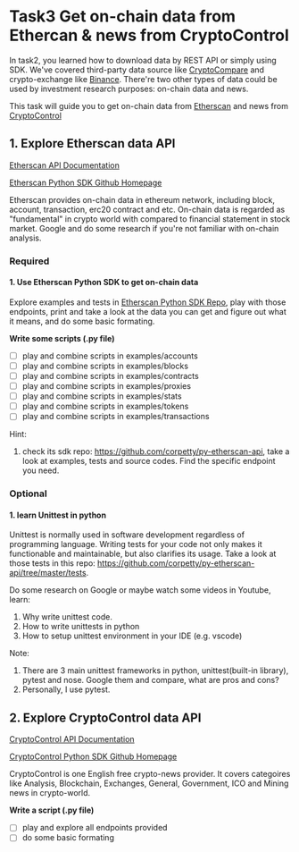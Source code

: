 # Task3 Get on-chain data from Ethercan & news from CryptoControl

In task2, you learned how to download data by REST API or simply using SDK. We've covered third-party data source like [CryptoCompare](https://www.cryptocompare.com/) and crypto-exchange like [Binance](https://www.binance.com/en). There're two other types of data could be used by investment research purposes: on-chain data and news.

This task will guide you to get on-chain data from [Etherscan](https://etherscan.io/) and news from [CryptoControl](https://cryptocontrol.io/en/)

## 1. Explore Etherscan data API

[Etherscan API Documentation](https://etherscan.io/apis#misc)

[Etherscan Python SDK Github Homepage](https://github.com/corpetty/py-etherscan-api)

Etherscan provides on-chain data in ethereum network, including block, account, transaction, erc20 contract and etc. On-chain data is regarded as "fundamental" in crypto world with compared to financial statement in stock market. Google and do some research if you're not familiar with on-chain analysis.

### Required

#### 1. **Use Etherscan Python SDK** to get on-chain data

Explore examples and tests in [Etherscan Python SDK Repo](https://github.com/corpetty/py-etherscan-api), play with those endpoints, print and take a look at the data you can get and figure out what it means, and do some basic formating.

**Write some scripts (.py file)**

- [ ] play and combine scripts in examples/accounts
- [ ] play and combine scripts in examples/blocks
- [ ] play and combine scripts in examples/contracts
- [ ] play and combine scripts in examples/proxies
- [ ] play and combine scripts in examples/stats
- [ ] play and combine scripts in examples/tokens
- [ ] play and combine scripts in examples/transactions

Hint:

1. check its sdk repo: https://github.com/corpetty/py-etherscan-api, take a look at examples, tests and source codes. Find the specific endpoint you need.

### Optional

#### 1. learn Unittest in python

Unittest is normally used in software development regardless of programming language. Writing tests for your code not only makes it functionable and maintainable, but also clarifies its usage. Take a look at those tests in this repo: https://github.com/corpetty/py-etherscan-api/tree/master/tests.

Do some research on Google or maybe watch some videos in Youtube, learn:

1. Why write unittest code.
2. How to write unittests in python
3. How to setup unittest environment in your IDE (e.g. vscode)

Note:

1. There are 3 main unittest frameworks in python, unittest(built-in library), pytest and nose. Google them and compare, what are pros and cons?
2. Personally, I use pytest.

## 2. Explore CryptoControl data API

[CryptoControl API Documentation](https://cryptocontrol.io/en/developers/apis)

[CryptoControl Python SDK Github Homepage](https://github.com/cryptocontrol/python-api)

CryptoControl is one English free crypto-news provider. It covers
categoires like Analysis, Blockchain, Exchanges, General, Government, ICO and Mining news in crypto-world.

**Write a script (.py file)**

- [ ] play and explore all endpoints provided
- [ ] do some basic formating
